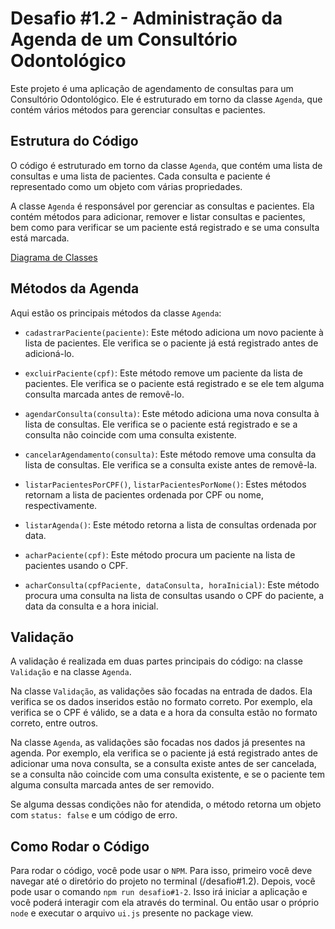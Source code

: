 # Desafio #1.2 - Administração da Agenda de um Consultório Odontológico

Este projeto é uma aplicação de agendamento de consultas para um Consultório Odontológico. Ele é estruturado em torno da classe `Agenda`, que contém vários métodos para gerenciar consultas e pacientes.

## Estrutura do Código

O código é estruturado em torno da classe `Agenda`, que contém uma lista de consultas e uma lista de pacientes. Cada consulta e paciente é representado como um objeto com várias propriedades.

A classe `Agenda` é responsável por gerenciar as consultas e pacientes. Ela contém métodos para adicionar, remover e listar consultas e pacientes, bem como para verificar se um paciente está registrado e se uma consulta está marcada.

[Diagrama de Classes](./Diagrama.pdf)

## Métodos da Agenda

Aqui estão os principais métodos da classe `Agenda`:

- `cadastrarPaciente(paciente)`: Este método adiciona um novo paciente à lista de pacientes. Ele verifica se o paciente já está registrado antes de adicioná-lo.

- `excluirPaciente(cpf)`: Este método remove um paciente da lista de pacientes. Ele verifica se o paciente está registrado e se ele tem alguma consulta marcada antes de removê-lo.

- `agendarConsulta(consulta)`: Este método adiciona uma nova consulta à lista de consultas. Ele verifica se o paciente está registrado e se a consulta não coincide com uma consulta existente.

- `cancelarAgendamento(consulta)`: Este método remove uma consulta da lista de consultas. Ele verifica se a consulta existe antes de removê-la.

- `listarPacientesPorCPF()`, `listarPacientesPorNome()`: Estes métodos retornam a lista de pacientes ordenada por CPF ou nome, respectivamente.

- `listarAgenda()`: Este método retorna a lista de consultas ordenada por data.

- `acharPaciente(cpf)`: Este método procura um paciente na lista de pacientes usando o CPF.

- `acharConsulta(cpfPaciente, dataConsulta, horaInicial)`: Este método procura uma consulta na lista de consultas usando o CPF do paciente, a data da consulta e a hora inicial.

## Validação

A validação é realizada em duas partes principais do código: na classe `Validação` e na classe `Agenda`.

Na classe `Validação`, as validações são focadas na entrada de dados. Ela verifica se os dados inseridos estão no formato correto. Por exemplo, ela verifica se o CPF é válido, se a data e a hora da consulta estão no formato correto, entre outros.

Na classe `Agenda`, as validações são focadas nos dados já presentes na agenda. Por exemplo, ela verifica se o paciente já está registrado antes de adicionar uma nova consulta, se a consulta existe antes de ser cancelada, se a consulta não coincide com uma consulta existente, e se o paciente tem alguma consulta marcada antes de ser removido.

Se alguma dessas condições não for atendida, o método retorna um objeto com `status: false` e um código de erro.

## Como Rodar o Código

Para rodar o código, você pode usar o `NPM`. Para isso, primeiro você deve navegar até o diretório do projeto no terminal (/desafio#1.2). Depois, você pode usar o comando ```npm run desafio#1-2```. Isso irá iniciar a aplicação e você poderá interagir com ela através do terminal.
Ou então usar o próprio `node` e executar o arquivo `ui.js` presente no package view. 
